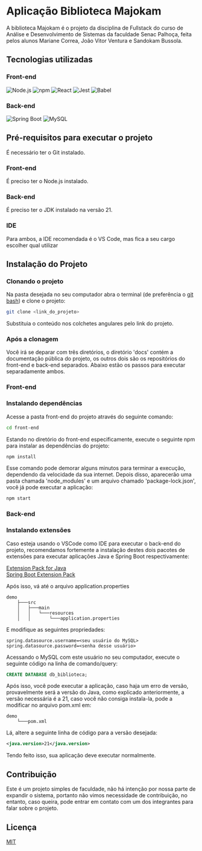 # Aplicação Biblioteca Majokam

A biblioteca Majokam é o projeto da disciplina de Fullstack do curso de Análise e Desenvolvimento de Sistemas da faculdade Senac Palhoça, feita pelos alunos Mariane Correa, João Vitor Ventura e Sandokam Bussola.

## Tecnologias utilizadas

### Front-end
![Node.js](https://img.shields.io/badge/Node%20js-339933?style=for-the-badge&logo=nodedotjs&logoColor=white)
![npm](https://img.shields.io/badge/npm-CB3837?style=for-the-badge&logo=npm&logoColor=white)
![React](https://img.shields.io/badge/React-20232A?style=for-the-badge&logo=react&logoColor=61DAFB)
![Jest](https://img.shields.io/badge/Jest-C21325?style=for-the-badge&logo=jest&logoColor=white)
![Babel](https://img.shields.io/badge/Babel-F9DC3E?style=for-the-badge&logo=babel&logoColor=white)

### Back-end
![Spring Boot](https://img.shields.io/badge/Spring_Boot-6DB33F?style=for-the-badge&logo=spring-boot&logoColor=white)
![MySQL](https://img.shields.io/badge/MySQL-005C84?style=for-the-badge&logo=mysql&logoColor=white)

## Pré-requisitos para executar o projeto
É necessário ter o Git instalado.
### Front-end
É preciso ter o Node.js instalado.

### Back-end
É preciso ter o JDK instalado na versão 21.

### IDE
Para ambos, a IDE recomendada é o VS Code, mas fica a seu cargo escolher qual utilizar

## Instalação do Projeto
### Clonando o projeto
Na pasta desejada no seu computador abra o terminal (de preferência o [git bash](https://git-scm.com/downloads)) e clone o projeto:

```bash
git clone <link_do_projeto>
```
Substituia o conteúdo nos colchetes angulares pelo link do projeto.
### Após a clonagem
Você irá se deparar com três diretórios, o diretório 'docs' contém a documentação pública do projeto, os outros dois são os repositórios do front-end e back-end separados. Abaixo estão os passos para executar separadamente ambos.
### Front-end
### Instalando dependências
Acesse a pasta front-end do projeto através do seguinte comando:
```bash
cd front-end
```
Estando no diretório do front-end especificamente, execute o seguinte npm para instalar as dependências do projeto:
```bash
npm install
```
Esse comando pode demorar alguns minutos para terminar a execução, dependendo da velocidade da sua internet. Depois disso, aparecerão uma pasta chamada 'node_modules' e um arquivo chamado 'package-lock.json', você já pode executar a aplicação:
```bash
npm start
```
### Back-end
### Instalando extensões
Caso esteja usando o VSCode como IDE para executar o back-end do projeto, recomendamos fortemente a instalação destes dois pacotes de extensões para executar aplicações Java e Spring Boot respectivamente:

[Extension Pack for Java](https://marketplace.visualstudio.com/items?itemName=vscjava.vscode-java-pack)
<br>
[Spring Boot Extension Pack](https://marketplace.visualstudio.com/items?itemName=vmware.vscode-boot-dev-pack)

Após isso, vá até o arquivo application.properties
~~~shell
demo
    ├───src
    │   ├───main
    │   │   └───resources
    │   │       └───application.properties
~~~
E modifique as seguintes propriedades:
~~~properties
spring.datasource.username=<seu usuário do MySQL>
spring.datasource.password=<senha desse usuário>
~~~
Acessando o MySQL com este usuário no seu computador, execute o seguinte código na linha de comando/query:
~~~SQL
CREATE DATABASE db_biblioteca;
~~~
Após isso, você pode executar a aplicação, caso haja um erro de versão, provavelmente será a versão do Java, como explicado anteriormente, a versão necessária é a 21, caso você não consiga instala-la, pode a modificar no arquivo pom.xml em:
~~~shell
demo
    └───pom.xml
~~~
Lá, altere a seguinte linha de código para a versão desejada:
~~~xml
<java.version>21</java.version>
~~~
Tendo feito isso, sua aplicação deve executar normalmente.
## Contribuição

Este é um projeto simples de faculdade, não há intenção por nossa parte de expandir o sistema, portanto não vimos necessidade de contribuição, no entanto, caso queira, pode entrar em contato com um dos integrantes para falar sobre o projeto.

## Licença

[MIT](https://choosealicense.com/licenses/mit/)